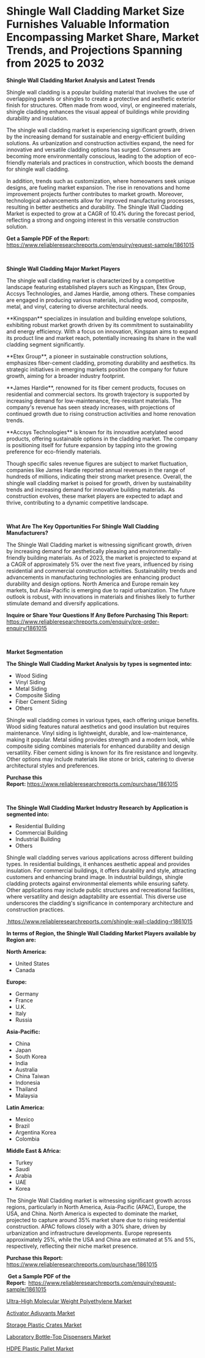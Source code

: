 <p><h1>Shingle Wall Cladding Market Size Furnishes Valuable Information Encompassing Market Share, Market Trends, and Projections Spanning from 2025 to 2032</h1></p><p><strong>Shingle Wall Cladding Market Analysis and Latest Trends</strong></p>
<p><p>Shingle wall cladding is a popular building material that involves the use of overlapping panels or shingles to create a protective and aesthetic exterior finish for structures. Often made from wood, vinyl, or engineered materials, shingle cladding enhances the visual appeal of buildings while providing durability and insulation.</p><p>The shingle wall cladding market is experiencing significant growth, driven by the increasing demand for sustainable and energy-efficient building solutions. As urbanization and construction activities expand, the need for innovative and versatile cladding options has surged. Consumers are becoming more environmentally conscious, leading to the adoption of eco-friendly materials and practices in construction, which boosts the demand for shingle wall cladding.</p><p>In addition, trends such as customization, where homeowners seek unique designs, are fueling market expansion. The rise in renovations and home improvement projects further contributes to market growth. Moreover, technological advancements allow for improved manufacturing processes, resulting in better aesthetics and durability. The Shingle Wall Cladding Market is expected to grow at a CAGR of 10.4% during the forecast period, reflecting a strong and ongoing interest in this versatile construction solution.</p></p>
<p><strong>Get a Sample PDF of the Report:&nbsp;</strong> <a href="https://www.reliableresearchreports.com/enquiry/request-sample/1861015?utm_campaign=2104&utm_medium=2&utm_source=Github&utm_content=ia&utm_term=31012025&utm_id=shingle-wall-cladding">https://www.reliableresearchreports.com/enquiry/request-sample/1861015</a></p>
<p>&nbsp;</p>
<p><strong>Shingle Wall Cladding Major Market Players</strong></p>
<p><p>The shingle wall cladding market is characterized by a competitive landscape featuring established players such as Kingspan, Etex Group, Accsys Technologies, and James Hardie, among others. These companies are engaged in producing various materials, including wood, composite, metal, and vinyl, catering to diverse architectural needs.</p><p>**Kingspan** specializes in insulation and building envelope solutions, exhibiting robust market growth driven by its commitment to sustainability and energy efficiency. With a focus on innovation, Kingspan aims to expand its product line and market reach, potentially increasing its share in the wall cladding segment significantly.</p><p>**Etex Group**, a pioneer in sustainable construction solutions, emphasizes fiber-cement cladding, promoting durability and aesthetics. Its strategic initiatives in emerging markets position the company for future growth, aiming for a broader industry footprint.</p><p>**James Hardie**, renowned for its fiber cement products, focuses on residential and commercial sectors. Its growth trajectory is supported by increasing demand for low-maintenance, fire-resistant materials. The company's revenue has seen steady increases, with projections of continued growth due to rising construction activities and home renovation trends.</p><p>**Accsys Technologies** is known for its innovative acetylated wood products, offering sustainable options in the cladding market. The company is positioning itself for future expansion by tapping into the growing preference for eco-friendly materials.</p><p>Though specific sales revenue figures are subject to market fluctuation, companies like James Hardie reported annual revenues in the range of hundreds of millions, indicating their strong market presence. Overall, the shingle wall cladding market is poised for growth, driven by sustainability trends and increasing demand for innovative building materials. As construction evolves, these market players are expected to adapt and thrive, contributing to a dynamic competitive landscape.</p></p>
<p>&nbsp;</p>
<p><strong>What Are The Key Opportunities For Shingle Wall Cladding Manufacturers?</strong></p>
<p><p>The Shingle Wall Cladding market is witnessing significant growth, driven by increasing demand for aesthetically pleasing and environmentally-friendly building materials. As of 2023, the market is projected to expand at a CAGR of approximately 5% over the next five years, influenced by rising residential and commercial construction activities. Sustainability trends and advancements in manufacturing technologies are enhancing product durability and design options. North America and Europe remain key markets, but Asia-Pacific is emerging due to rapid urbanization. The future outlook is robust, with innovations in materials and finishes likely to further stimulate demand and diversify applications.</p></p>
<p><strong>Inquire or Share Your Questions If Any Before Purchasing This Report:</strong> <a href="https://www.reliableresearchreports.com/enquiry/pre-order-enquiry/1861015?utm_campaign=2104&utm_medium=2&utm_source=Github&utm_content=ia&utm_term=31012025&utm_id=shingle-wall-cladding">https://www.reliableresearchreports.com/enquiry/pre-order-enquiry/1861015</a></p>
<p>&nbsp;</p>
<p><strong>Market Segmentation</strong></p>
<p><strong>The Shingle Wall Cladding Market Analysis by types is segmented into:</strong></p>
<p><ul><li>Wood Siding</li><li>Vinyl Siding</li><li>Metal Siding</li><li>Composite Siding</li><li>Fiber Cement Siding</li><li>Others</li></ul></p>
<p><p>Shingle wall cladding comes in various types, each offering unique benefits. Wood siding features natural aesthetics and good insulation but requires maintenance. Vinyl siding is lightweight, durable, and low-maintenance, making it popular. Metal siding provides strength and a modern look, while composite siding combines materials for enhanced durability and design versatility. Fiber cement siding is known for its fire resistance and longevity. Other options may include materials like stone or brick, catering to diverse architectural styles and preferences.</p></p>
<p><strong>Purchase this Report:&nbsp;</strong><a href="https://www.reliableresearchreports.com/purchase/1861015?utm_campaign=2104&utm_medium=2&utm_source=Github&utm_content=ia&utm_term=31012025&utm_id=shingle-wall-cladding">https://www.reliableresearchreports.com/purchase/1861015</a></p>
<p>&nbsp;</p>
<p><strong>The Shingle Wall Cladding Market Industry Research by Application is segmented into:</strong></p>
<p><ul><li>Residential Building</li><li>Commercial Building</li><li>Industrial Building</li><li>Others</li></ul></p>
<p><p>Shingle wall cladding serves various applications across different building types. In residential buildings, it enhances aesthetic appeal and provides insulation. For commercial buildings, it offers durability and style, attracting customers and enhancing brand image. In industrial buildings, shingle cladding protects against environmental elements while ensuring safety. Other applications may include public structures and recreational facilities, where versatility and design adaptability are essential. This diverse use underscores the cladding's significance in contemporary architecture and construction practices.</p></p>
<p><a href="https://www.reliableresearchreports.com/shingle-wall-cladding-r1861015?utm_campaign=2104&utm_medium=2&utm_source=Github&utm_content=ia&utm_term=31012025&utm_id=shingle-wall-cladding">&nbsp;https://www.reliableresearchreports.com/shingle-wall-cladding-r1861015</a></p>
<p><strong>In terms of Region, the Shingle Wall Cladding Market Players available by Region are:</strong></p>
<p>
    <p> <strong> North America: </strong>
        <ul>
            <li>United States</li>
            <li>Canada</li>
        </ul>
        </p> 
    <p> <strong> Europe: </strong>
        <ul>
            <li>Germany</li>
            <li>France</li>
            <li>U.K.</li>
            <li>Italy</li>
            <li>Russia</li>
        </ul>
        </p> 
    <p> <strong> Asia-Pacific: </strong>
        <ul>
            <li>China</li>
            <li>Japan</li>
            <li>South Korea</li>
            <li>India</li>
            <li>Australia</li>
            <li>China Taiwan</li>
            <li>Indonesia</li>
            <li>Thailand</li>
            <li>Malaysia</li>
        </ul>
        </p> 
    <p> <strong> Latin America: </strong>
        <ul>
            <li>Mexico</li>
            <li>Brazil</li>
            <li>Argentina Korea</li>
            <li>Colombia</li>
        </ul>
        </p> 
    <p> <strong> Middle East & Africa: </strong>
        <ul>
            <li>Turkey</li>
            <li>Saudi</li>
            <li>Arabia</li>
            <li>UAE</li>
            <li>Korea</li>
        </ul>
    </p>
    </p>
<p><p>The Shingle Wall Cladding market is witnessing significant growth across regions, particularly in North America, Asia-Pacific (APAC), Europe, the USA, and China. North America is expected to dominate the market, projected to capture around 35% market share due to rising residential construction. APAC follows closely with a 30% share, driven by urbanization and infrastructure developments. Europe represents approximately 25%, while the USA and China are estimated at 5% and 5%, respectively, reflecting their niche market presence.</p></p>
<p><strong>Purchase this Report: </strong><a href="https://www.reliableresearchreports.com/purchase/1861015?utm_campaign=2104&utm_medium=2&utm_source=Github&utm_content=ia&utm_term=31012025&utm_id=shingle-wall-cladding">https://www.reliableresearchreports.com/purchase/1861015</a></p>
<p>&nbsp;<strong>Get a Sample PDF of the Report:&nbsp;&nbsp;</strong><a href="https://www.reliableresearchreports.com/enquiry/request-sample/1861015?utm_campaign=2104&utm_medium=2&utm_source=Github&utm_content=ia&utm_term=31012025&utm_id=shingle-wall-cladding">https://www.reliableresearchreports.com/enquiry/request-sample/1861015</a></p>
<p><strong></strong></p>
<p><p><a href="https://www.linkedin.com/pulse/global-ultra-high-molecular-weight-polyethylene-industry-wqmkc?utm_campaign=2104&utm_medium=2&utm_source=Github&utm_content=ia&utm_term=31012025&utm_id=shingle-wall-cladding">Ultra-High Molecular Weight Polyethylene Market</a></p><p><a href="https://www.linkedin.com/pulse/activator-adjuvants-market-strategic-insights-product-evolution-ju3ze?utm_campaign=2104&utm_medium=2&utm_source=Github&utm_content=ia&utm_term=31012025&utm_id=shingle-wall-cladding">Activator Adjuvants Market</a></p><p><a href="https://www.linkedin.com/pulse/storage-plastic-crates-market-investigation-industry-zjxef?utm_campaign=2104&utm_medium=2&utm_source=Github&utm_content=ia&utm_term=31012025&utm_id=shingle-wall-cladding">Storage Plastic Crates Market</a></p><p><a href="https://www.linkedin.com/pulse/laboratory-bottle-top-dispensers-market-overview-significant-kefqf?utm_campaign=2104&utm_medium=2&utm_source=Github&utm_content=ia&utm_term=31012025&utm_id=shingle-wall-cladding">Laboratory Bottle-Top Dispensers Market</a></p><p><a href="https://www.linkedin.com/pulse/hdpe-plastic-pallet-report-industry-analysis-growth-vn6ze?utm_campaign=2104&utm_medium=2&utm_source=Github&utm_content=ia&utm_term=31012025&utm_id=shingle-wall-cladding">HDPE Plastic Pallet Market</a></p></p>